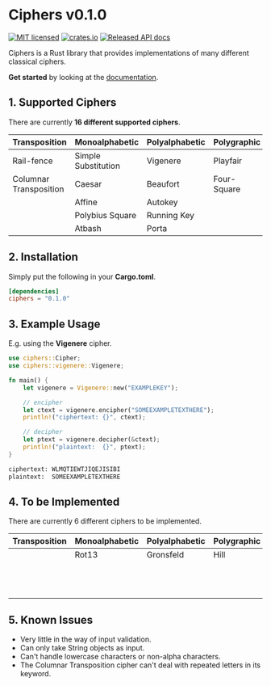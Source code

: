# Ciphers v0.1.0

[![MIT licensed](https://img.shields.io/badge/license-MIT-blue.svg)](./LICENSE)
[![crates.io](https://meritbadge.herokuapp.com/ciphers)](https://crates.io/crates/ciphers)
[![Released API docs](https://docs.rs/ciphers/badge.svg)](https://docs.rs/ciphers)

Ciphers is a Rust library that provides implementations of many different
classical ciphers.

**Get started** by looking at the [documentation](https://docs.rs/ciphers).

## 1. Supported Ciphers
There are currently **16 different supported ciphers**.

| Transposition          | Monoalphabetic      | Polyalphabetic | Polygraphic | Other  |
| ---------------------- | ------------------- | -------------- | ----------- | ------ |
| Rail-fence             | Simple Substitution | Vigenere       | Playfair    | ADFGX  |
| Columnar Transposition | Caesar              | Beaufort       | Four-Square | ADFGVX |
|                        | Affine              | Autokey        |             |        |
|                        | Polybius Square     | Running Key    |             |        |
|                        | Atbash              | Porta          |             |        |

## 2. Installation
Simply put the following in your **Cargo.toml**.

```toml
[dependencies]
ciphers = "0.1.0"
```

## 3. Example Usage
E.g. using the **Vigenere** cipher.

```rust
use ciphers::Cipher;
use ciphers::vigenere::Vigenere;

fn main() {
    let vigenere = Vigenere::new("EXAMPLEKEY");

    // encipher
    let ctext = vigenere.encipher("SOMEEXAMPLETEXTHERE");
    println!("ciphertext: {}", ctext);

    // decipher
    let ptext = vigenere.decipher(&ctext);
    println!("plaintext:  {}", ptext);
}
```

```sh
ciphertext: WLMQTIEWTJIQEJISIBI
plaintext:  SOMEEXAMPLETEXTHERE
```

## 4. To be Implemented
There are currently 6 different ciphers to be implemented.

| Transposition | Monoalphabetic | Polyalphabetic | Polygraphic | Other                 |
| ------------- | -------------- | -------------- | ----------- | --------------------- |
|               | Rot13          | Gronsfeld      | Hill        | Bifid                 |
|               |                |                |             | Trifid                |
|               |                |                |             | Straddle Checkerboard |

## 5. Known Issues
 * Very little in the way of input validation.
 * Can only take String objects as input.
 * Can't handle lowercase characters or non-alpha characters.
 * The Columnar Transposition cipher can't deal with repeated letters in its
   keyword.